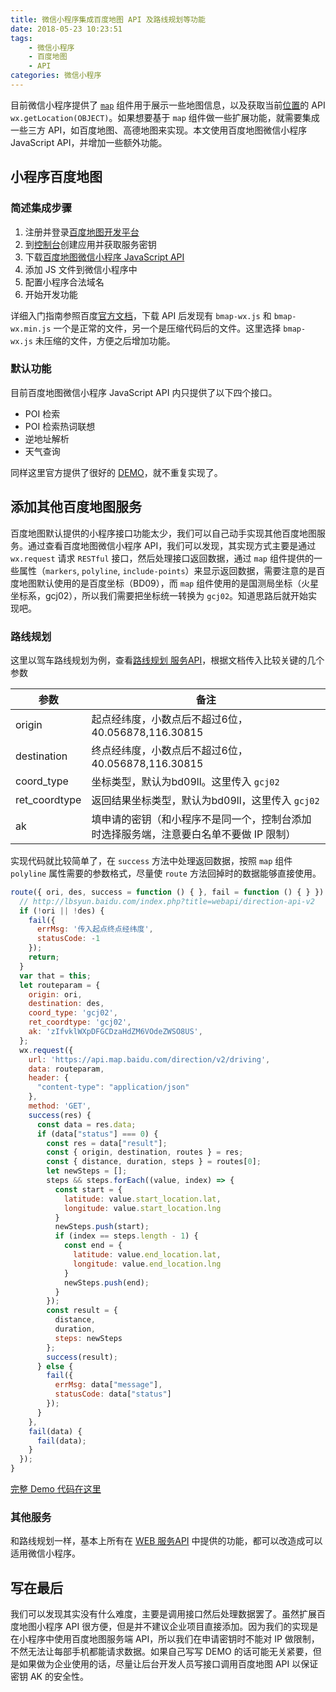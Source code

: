 ```yaml
---
title: 微信小程序集成百度地图 API 及路线规划等功能
date: 2018-05-23 10:23:51
tags:
    - 微信小程序
    - 百度地图
    - API
categories: 微信小程序
---
```


目前微信小程序提供了 [`map`][2] 组件用于展示一些地图信息，以及获取当前[位置][3]的 API `wx.getLocation(OBJECT)`。如果想要基于 `map` 组件做一些扩展功能，就需要集成一些三方 API，如百度地图、高德地图来实现。本文使用百度地图微信小程序 JavaScript API，并增加一些额外功能。



## 小程序百度地图

### 简述集成步骤

1.  注册并登录[百度地图开发平台][8]
1.  到[控制台][7]创建应用并获取服务密钥
1.  下载[百度地图微信小程序 JavaScript API][6]
1.  添加 JS 文件到微信小程序中
1.  配置小程序合法域名
1.  开始开发功能
<!-- more -->
详细入门指南参照百度[官方文档][4]，下载 API 后发现有 `bmap-wx.js` 和 `bmap-wx.min.js` 一个是正常的文件，另一个是压缩代码后的文件。这里选择 `bmap-wx.js` 未压缩的文件，方便之后增加功能。

### 默认功能

目前百度地图微信小程序 JavaScript API 内只提供了以下四个接口。

* POI 检索
* POI 检索热词联想
* 逆地址解析
* 天气查询

同样这里官方提供了很好的 [DEMO][5]，就不重复实现了。

## 添加其他百度地图服务

百度地图默认提供的小程序接口功能太少，我们可以自己动手实现其他百度地图服务。通过查看百度地图微信小程序 API，我们可以发现，其实现方式主要是通过 `wx.request` 请求 `RESTful` 接口，然后处理接口返回数据，通过 `map` 组件提供的一些属性（`markers`, `polyline`, `include-points`）来显示返回数据，需要注意的是百度地图默认使用的是百度坐标（BD09），而 `map` 组件使用的是国测局坐标（火星坐标系，gcj02），所以我们需要把坐标统一转换为 `gcj02`。知道思路后就开始实现吧。

### 路线规划

这里以驾车路线规划为例，查看[路线规划 服务API][2]，根据文档传入比较关键的几个参数 

参数 | 备注
--- | ---
origin | 起点经纬度，小数点后不超过6位，40.056878,116.30815
destination | 终点经纬度，小数点后不超过6位，40.056878,116.30815
coord_type | 坐标类型，默认为bd09ll。这里传入 `gcj02`
ret_coordtype | 返回结果坐标类型，默认为bd09ll，这里传入 `gcj02`
ak | 填申请的密钥（和小程序不是同一个，控制台添加时选择服务端，注意要白名单不要做 IP 限制）

实现代码就比较简单了，在 `success` 方法中处理返回数据，按照 `map` 组件 `polyline` 属性需要的参数格式，尽量使 `route` 方法回掉时的数据能够直接使用。

```js
route({ ori, des, success = function () { }, fail = function () { } }) {
  // http://lbsyun.baidu.com/index.php?title=webapi/direction-api-v2
  if (!ori || !des) {
    fail({
      errMsg: '传入起点终点经纬度',
      statusCode: -1
    });
    return;
  }
  var that = this;
  let routeparam = {
    origin: ori,
    destination: des,
    coord_type: 'gcj02',
    ret_coordtype: 'gcj02',
    ak: 'zIfvklWXpDFGCDzaHdZM6VOdeZWSO8US',
  };
  wx.request({
    url: 'https://api.map.baidu.com/direction/v2/driving',
    data: routeparam,
    header: {
      "content-type": "application/json"
    },
    method: 'GET',
    success(res) {
      const data = res.data;
      if (data["status"] === 0) {
        const res = data["result"];
        const { origin, destination, routes } = res;
        const { distance, duration, steps } = routes[0];
        let newSteps = [];
        steps && steps.forEach((value, index) => {
          const start = {
            latitude: value.start_location.lat,
            longitude: value.start_location.lng
          }
          newSteps.push(start);
          if (index == steps.length - 1) {
            const end = {
              latitude: value.end_location.lat,
              longitude: value.end_location.lng
            }
            newSteps.push(end);
          }
        });
        const result = {
          distance,
          duration,
          steps: newSteps
        };
        success(result);
      } else {
        fail({
          errMsg: data["message"],
          statusCode: data["status"]
        });
      }
    },
    fail(data) {
      fail(data);
    }
  });
}
```

[完整 Demo 代码在这里][9]

### 其他服务

和路线规划一样，基本上所有在 [WEB 服务API][10] 中提供的功能，都可以改造成可以适用微信小程序。

## 写在最后

我们可以发现其实没有什么难度，主要是调用接口然后处理数据罢了。虽然扩展百度地图小程序 API 很方便，但是并不建议企业项目直接添加。因为我们的实现是在小程序中使用百度地图服务端 API，所以我们在申请密钥时不能对 IP 做限制，不然无法让每部手机都能请求数据。如果自己写写 DEMO 的话可能无关紧要，但是如果做为企业使用的话，尽量让后台开发人员写接口调用百度地图 API 以保证密钥 AK 的安全性。

[0]: http://lbsyun.baidu.com/index.php?title=wxjsapi
[1]: http://lbsyun.baidu.com/index.php?title=webapi/direction-api-v2
[2]: https://developers.weixin.qq.com/miniprogram/dev/component/map.html
[3]: https://developers.weixin.qq.com/miniprogram/dev/api/location.html
[4]: http://lbsyun.baidu.com/index.php?title=wxjsapi/guide/key
[5]: http://lbsyun.baidu.com/index.php?title=wxjsapi/guide/getpoi
[6]: http://lbsyun.baidu.com/index.php?title=wxjsapi/wxjs-download
[7]: http://lbsyun.baidu.com/apiconsole/key
[8]: http://lbsyun.baidu.com/index.php?title=%E9%A6%96%E9%A1%B5
[9]: https://github.com/NoPPT/wx-app-demo
[10]: http://lbsyun.baidu.com/index.php?title=webapi